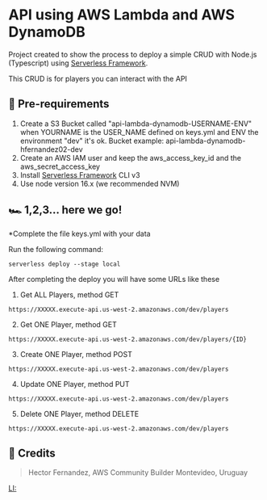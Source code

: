 # API using AWS Lambda and AWS DynamoDB


Project created to show the process to deploy a simple CRUD with Node.js (Typescript) using [Serverless Framework](https://www.serverless.com/).

This CRUD is for players you can interact with the API

## :stop_sign: Pre-requirements
1) Create a S3 Bucket called "api-lambda-dynamodb-USERNAME-ENV" when YOURNAME is the USER_NAME defined on keys.yml and ENV the environment "dev" it's ok. 
Bucket example: api-lambda-dynamodb-hfernandez02-dev
2) Create an AWS IAM user and keep the aws_access_key_id and the aws_secret_access_key
3) Install [Serverless Framework](https://www.serverless.com/) CLI v3
4) Use node version 16.x  (we recommended NVM)


## :racing_car: 1,2,3... here we go!

*Complete the file keys.yml with your data

Run the following command:

```
serverless deploy --stage local
```

After completing the deploy you will have some URLs like these

1) Get ALL Players, method GET
```
https://XXXXX.execute-api.us-west-2.amazonaws.com/dev/players
```
2) Get ONE Player, method GET
```
https://XXXXX.execute-api.us-west-2.amazonaws.com/dev/players/{ID}
```
3) Create ONE Player, method POST
```
https://XXXXX.execute-api.us-west-2.amazonaws.com/dev/players
```
4) Update ONE Player, method PUT
```
https://XXXXX.execute-api.us-west-2.amazonaws.com/dev/players
```
5) Delete ONE Player, method DELETE
```
https://XXXXX.execute-api.us-west-2.amazonaws.com/dev/players
```

## :wave: Credits
> Hector Fernandez, AWS Community Builder
> Montevideo, Uruguay

[LI:](https://www.linkedin.com/in/hectorfernandez02/)
